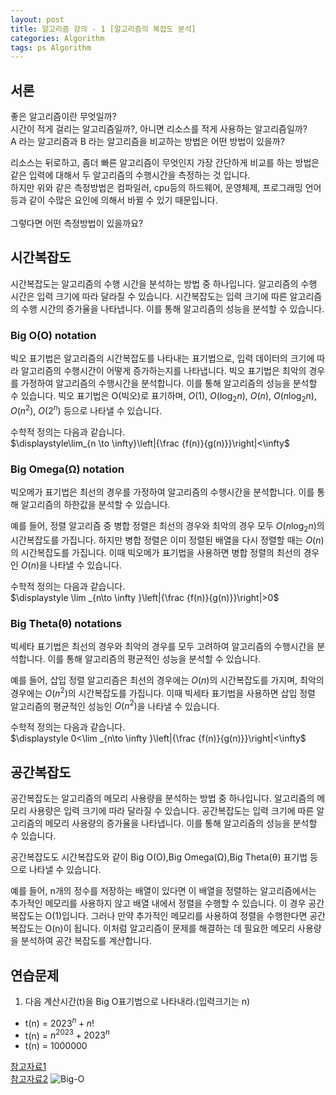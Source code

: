 ```yaml
---
layout: post
title: 알고리즘 강의 - 1 [알고리즘의 복잡도 분석]
categories: Algorithm
tags: ps Algorithm
---
```


## 서론
좋은 알고리즘이란 무엇일까?  
시간이 적게 걸리는 알고리즘일까?, 아니면 리소스를 적게 사용하는 알고리즘일까?  
A 라는 알고리즘과 B 라는 알고리즘을 비교하는 방법은 어떤 방법이 있을까?

리소스는 뒤로하고, 좀더 빠른 알고리즘이 무엇인지 가장 간단하게 비교를 하는 방법은  
같은 입력에 대해서 두 알고리즘의 수행시간을 측정하는 것 입니다.  
하지만 위와 같은 측정방법은 컴파일러, cpu등의 하드웨어, 운영체제, 프로그래밍 언어
등과 같이 수많은 요인에 의해서 바뀔 수 있기 때문입니다.<br><br>
그렇다면 어떤 측정방법이 있을까요?<br>
## 시간복잡도
시간복잡도는 알고리즘의 수행 시간을 분석하는 방법 중 하나입니다. 알고리즘의 수행 시간은 입력 크기에 따라 달라질 수 있습니다. 시간복잡도는 입력 크기에 따른 알고리즘의 수행 시간의 증가율을 나타냅니다. 이를 통해 알고리즘의 성능을 분석할 수 있습니다.  

### Big O(O) notation
빅오 표기법은 알고리즘의 시간복잡도를 나타내는 표기법으로, 입력 데이터의 크기에 따라 알고리즘의 수행시간이 어떻게 증가하는지를 나타냅니다. 빅오 표기법은 최악의 경우를 가정하여 알고리즘의 수행시간을 분석합니다. 이를 통해 알고리즘의 성능을 분석할 수 있습니다. 빅오 표기법은 O(빅오)로 표기하며, $O(1)$, $O(\log_2 n)$, $O(n)$, $O(n \log_2 n)$, $O(n^2)$, $O(2^n)$ 등으로 나타낼 수 있습니다.  

수학적 정의는 다음과 같습니다.  
$\displaystyle\lim_{n \to \infty}\left|{\frac {f(n)}{g(n)}}\right|<\infty$

### Big Omega(Ω) notation
빅오메가 표기법은 최선의 경우를 가정하여 알고리즘의 수행시간을 분석합니다. 이를 통해 알고리즘의 하한값을 분석할 수 있습니다.  

예를 들어, 정렬 알고리즘 중 병합 정렬은 최선의 경우와 최악의 경우 모두 $O(n\log_2 n)$의 시간복잡도를 가집니다. 하지만 병합 정렬은 이미 정렬된 배열을 다시 정렬할 때는 $O(n)$의 시간복잡도를 가집니다. 이때 빅오메가 표기법을 사용하면 병합 정렬의 최선의 경우인 $O(n)$을 나타낼 수 있습니다.  

수학적 정의는 다음과 같습니다.  
$\displaystyle \lim _{n\to \infty }\left|{\frac {f(n)}{g(n)}}\right|>0$
### Big Theta(θ) notations
빅세타 표기법은 최선의 경우와 최악의 경우를 모두 고려하여 알고리즘의 수행시간을 분석합니다. 이를 통해 알고리즘의 평균적인 성능을 분석할 수 있습니다.  

예를 들어, 삽입 정렬 알고리즘은 최선의 경우에는 $O(n)$의 시간복잡도를 가지며, 최악의 경우에는 $O(n^2)$의 시간복잡도를 가집니다. 이때 빅세타 표기법을 사용하면 삽입 정렬 알고리즘의 평균적인 성능인 $O(n^2)$을 나타낼 수 있습니다.

수학적 정의는 다음과 같습니다.  
$\displaystyle 0<\lim _{n\to \infty }\left|{\frac {f(n)}{g(n)}}\right|<\infty$

## 공간복잡도
공간복잡도는 알고리즘의 메모리 사용량을 분석하는 방법 중 하나입니다. 알고리즘의 메모리 사용량은 입력 크기에 따라 달라질 수 있습니다. 공간복잡도는 입력 크기에 따른 알고리즘의 메모리 사용량의 증가율을 나타냅니다. 이를 통해 알고리즘의 성능을 분석할 수 있습니다.<br>

공간복잡도도 시간복잡도와 같이 Big O(O),Big Omega(Ω),Big Theta(θ) 표기법 등으로 나타낼 수 있습니다.<br>

예를 들어, n개의 정수를 저장하는 배열이 있다면 이 배열을 정렬하는 알고리즘에서는 추가적인 메모리를 사용하지 않고 배열 내에서 정렬을 수행할 수 있습니다. 이 경우 공간 복잡도는 O(1)입니다. 그러나 만약 추가적인 메모리를 사용하여 정렬을 수행한다면 공간 복잡도는 O(n)이 됩니다. 이처럼 알고리즘이 문제를 해결하는 데 필요한 메모리 사용량을 분석하여 공간 복잡도를 계산합니다.  

## 연습문제
1. 다음 계산시간(t)을 Big O표기법으로 나타내라.(입력크기는 n)
- t(n) = $2023^n+n!$  
- t(n) = $n^{2023} + {2023}^n$
- t(n) = $1000000$
  


[참고자료1](https://www.geeksforgeeks.org/analysis-algorithms-big-o-analysis/)  
[참고자료2](https://ko.wikipedia.org/wiki/%EC%8B%9C%EA%B0%84_%EB%B3%B5%EC%9E%A1%EB%8F%84)
![Big-O](https://media.geeksforgeeks.org/wp-content/cdn-uploads/mypic.png)